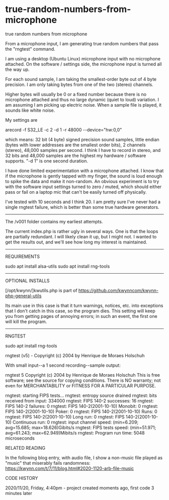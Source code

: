 # true-random-numbers-from-microphone
true random numbers from microphone

From a microphone input, I am generating true random numbers that pass the "rngtest" command.  

I am using a desktop (Ubuntu Linux) microphone input with no microphone attached.  On the software / settings side, the microphone input is turned all the way up.  

For each sound sample, I am taking the smallest-order byte out of 4 byte precision.  I am only taking bytes from one of the two (stereo) channels.

Higher bytes will usually be 0 or a fixed number because there is no microphone attached and thus no large dynamic (quiet to loud) variation.  I am assuming I am 
picking up electric noise.  When a sample file is played, it sounds like white noise.

My settings are

arecord -f S32_LE -c 2 -d 1 -r 48000 --device="hw:0,0" 

which means: 32 bit (4 byte) signed precision sound samples, little endian (bytes with lower addresses are the smallest order bits), 2 channels (stereo), 
48,000 samples per second.  I think I have to record in stereo, and 32 bits and 48,000 samples are the highest my hardware / software supports.  "-d 1" is one second 
duration.  

I have done limited experimentation with a microphone attached.  I know that if the microphone is gently tapped with my finger, the sound is loud enough to 
spike the data and make it non-random.  An obvious experiment is to try with the software input settings turned to zero / muted, which should either pass or 
fail on a laptop mic that can't be easily turned off physically.

I've tested with 10 seconds and I think 20.  I am pretty sure I've never had a single rngtest failure, which is better than some true hardware generators.

**************
The /v001 folder contains my earliest attempts.

The current index.php is rather ugly in several ways.  One is that the loops are partially redundant. I will likely clean it up, but I might not.  I wanted to get the 
results out, and we'll see how long my interest is maintained.  


*************
REQUIREMENTS

sudo apt install alsa-utils
sudo apt install rng-tools
******
OPTIONAL INSTALLS

[/opt/kwynn/]kwutils.php is part of https://github.com/kwynncom/kwynn-php-general-utils

Its main use in this case is that it turn warnings, notices, etc. into exceptions that I don't catch in this case, so the program dies.  This setting will keep you 
from getting pages of annoying errors; in such an event, the first one will kill the program.  

***** 
RNGTEST

sudo apt install rng-tools

rngtest (v5) - Copyright (c) 2004 by Henrique de Moraes Holschuh

With small input--a 1 second recording--sample output:

rngtest 5
Copyright (c) 2004 by Henrique de Moraes Holschuh
This is free software; see the source for copying conditions.  There is NO warranty; not even for MERCHANTABILITY or FITNESS FOR A PARTICULAR PURPOSE.

rngtest: starting FIPS tests...
rngtest: entropy source drained
rngtest: bits received from input: 334000
rngtest: FIPS 140-2 successes: 16
rngtest: FIPS 140-2 failures: 0
rngtest: FIPS 140-2(2001-10-10) Monobit: 0
rngtest: FIPS 140-2(2001-10-10) Poker: 0
rngtest: FIPS 140-2(2001-10-10) Runs: 0
rngtest: FIPS 140-2(2001-10-10) Long run: 0
rngtest: FIPS 140-2(2001-10-10) Continuous run: 0
rngtest: input channel speed: (min=6.209; avg=15.685; max=18.626)Gibits/s
rngtest: FIPS tests speed: (min=51.971; avg=61.243; max=62.949)Mibits/s
rngtest: Program run time: 5048 microseconds


RELATED READING

In the following blog entry, with audio file, I show a non-music file played as "music" that miserably fails randomness:
https://kwynn.com/t/7/11/blog.html#2020-1120-arb-file-music



CODE HISTORY

2020/11/20, Friday, 4:40pm - project created moments ago, first code 3 minutes later
